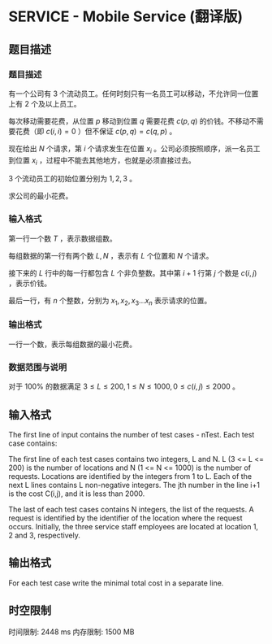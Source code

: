 # SERVICE - Mobile Service (翻译版)

## 题目描述

### 题目描述

有一个公司有  $3$ 个流动员工。任何时刻只有一名员工可以移动，不允许同一位置上有  $2$ 个及以上员工。

每次移动需要花费，从位置  $p$ 移动到位置  $q$ 需要花费  $c(p,q)$ 的价钱。不移动不需要花费（即  $c(i,i)=0$ ）但不保证  $c(p,q)=c(q,p)$ 。

现在给出  $N$ 个请求，第  $i$ 个请求发生在位置  $x_i$ 。公司必须按照顺序，派一名员工到位置  $x_i$ ，过程中不能去其他地方，也就是必须直接过去。

  $3$ 个流动员工的初始位置分别为  $1,2,3$ 。

求公司的最小花费。

### 输入格式

第一行一个数  $T$ ，表示数据组数。

每组数据的第一行有两个数  $L,N$ ，表示有  $L$ 个位置和  $N$ 个请求。

接下来的  $L$ 行中的每一行都包含  $L$ 个非负整数。其中第  $i+1$ 行第  $j$ 个数是  $c(i,j)$ ，表示价钱。

最后一行，有  $n$ 个整数，分别为  $x_1,x_2,x_3 ... x_n$ 表示请求的位置。

### 输出格式

一行一个数，表示每组数据的最小花费。

### 数据范围与说明

对于  $100\%$ 的数据满足  $3 \le L \le 200 , 1 \le N \le 1000 ,0 \le c(i,j) \le 2000$ 。

## 输入格式

 The first line of input contains the number of test cases - nTest. Each test case contains:

 The first line of each test cases contains two integers, L and N. L (3 <= L <= 200) is the number of locations and N (1 <= N <= 1000) is the number of requests. Locations are identified by the integers from 1 to L. Each of the next L lines contains L non-negative integers. The jth number in the line i+1 is the cost C(i,j), and it is less than 2000.

 The last of each test cases contains N integers, the list of the requests. A request is identified by the identifier of the location where the request occurs. Initially, the three service staff employees are located at location 1, 2 and 3, respectively.

## 输出格式

 For each test case write the minimal total cost in a separate line.

## 时空限制

时间限制: 2448 ms
内存限制: 1500 MB
